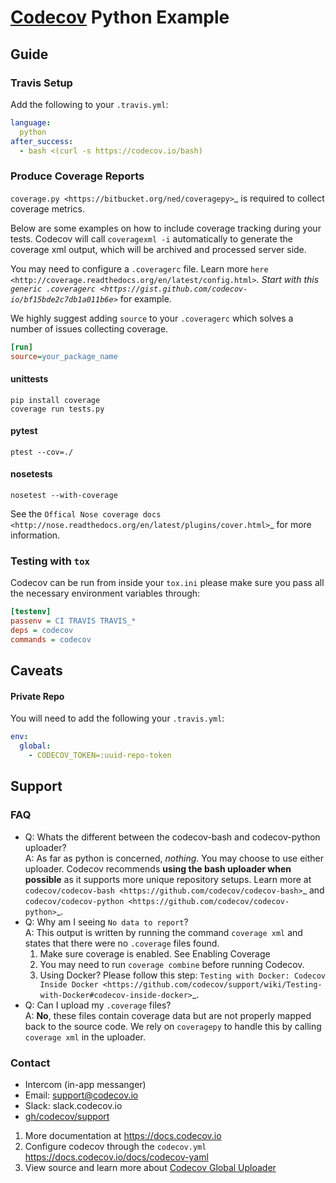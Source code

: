 # [Codecov][0] Python Example
## Guide
### Travis Setup

Add the following to your `.travis.yml`:
```yml
language:
  python
after_success:
  - bash <(curl -s https://codecov.io/bash)
```
### Produce Coverage Reports
`coverage.py <https://bitbucket.org/ned/coveragepy>`_ is required to collect coverage metrics.

Below are some examples on how to include coverage tracking during your tests. Codecov will call `coveragexml -i` automatically to generate the coverage xml output, which will be archived and processed server side.

You may need to configure a ``.coveragerc`` file. Learn more `here <http://coverage.readthedocs.org/en/latest/config.html>`_. Start with this `generic .coveragerc <https://gist.github.com/codecov-io/bf15bde2c7db1a011b6e>`_ for example.

We highly suggest adding `source` to your ``.coveragerc`` which solves a number of issues collecting coverage.

```ini
[run]
source=your_package_name
```
#### unittests
```
pip install coverage
coverage run tests.py
```
#### pytest
```
ptest --cov=./
```
#### nosetests
```
nosetest --with-coverage
```
See the `Offical Nose coverage docs <http://nose.readthedocs.org/en/latest/plugins/cover.html>`_ for more information.

### Testing with ``tox``

Codecov can be run from inside your ``tox.ini`` please make sure you pass all the necessary environment variables through:
```ini
[testenv]
passenv = CI TRAVIS TRAVIS_*
deps = codecov
commands = codecov
```
## Caveats
#### Private Repo
You will need to add the following your `.travis.yml`:
```yml
env:
  global:
    - CODECOV_TOKEN=:uuid-repo-token
```

## Support

### FAQ
- Q:  Whats the different between the codecov-bash and codecov-python uploader?<br/>A: As far as python is concerned, *nothing*. You may choose to use either uploader. Codecov recommends **using the bash uploader when possible** as it supports more unique repository setups. Learn more at `codecov/codecov-bash <https://github.com/codecov/codecov-bash>`_ and `codecov/codecov-python <https://github.com/codecov/codecov-python>`_.
- Q:  Why am I seeing `No data to report`?<br/>A: This output is written by running the command ``coverage xml`` and states that there were no ``.coverage`` files found.
	1. Make sure coverage is enabled. See Enabling Coverage
	2. You may need to run `coverage combine` before running Codecov.
	3. Using Docker? Please follow this step: `Testing with Docker: Codecov Inside Docker <https://github.com/codecov/support/wiki/Testing-with-Docker#codecov-inside-docker>`_.
- Q: Can I upload my ``.coverage`` files?<br/> A: **No**, these files contain coverage data but are not properly mapped back to the source code. We rely on ``coveragepy`` to handle this by calling ``coverage xml`` in the uploader.
### Contact
- Intercom (in-app messanger)
- Email: support@codecov.io
- Slack: slack.codecov.io
- [gh/codecov/support](https://github.com/codecov/support)

1. More documentation at https://docs.codecov.io
2. Configure codecov through the `codecov.yml`  https://docs.codecov.io/docs/codecov-yaml
3. View source and learn more about [Codecov Global Uploader](https://github.com/codecov/codecov-bash)

[0]: https://codecov.io/
